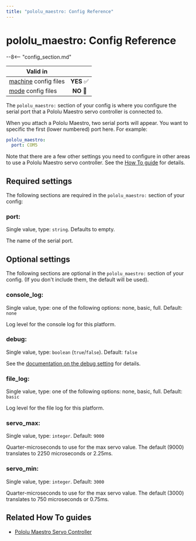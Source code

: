 ```yaml
---
title: "pololu_maestro: Config Reference"
---
```


# pololu_maestro: Config Reference

--8<-- "config_section.md"

| Valid in | |
|-----|:----:|
|[machine](instructions/machine_config.md) config files |**YES** :white_check_mark:|
|[mode](instructions/mode_config.md) config files|**NO** :no_entry_sign:|

The `pololu_maestro:` section of your config is where you configure the
serial port that a Pololu Maestro servo controller is connected to.

When you attach a Pololu Maestro, two serial ports will appear. You want
to specific the first (lower numbered) port here. For example:

``` yaml
pololu_maestro:
  port: COM5
```

Note that there are a few other settings you need to configure in other
areas to use a Pololu Maestro servo controller. See the
[How To guide](../hardware/pololu_maestro.md) for details.

## Required settings

The following sections are required in the `pololu_maestro:` section of
your config:

### port:

Single value, type: `string`. Defaults to empty.

The name of the serial port.

## Optional settings

The following sections are optional in the `pololu_maestro:` section of
your config. (If you don't include them, the default will be used).

### console_log:

Single value, type: one of the following options: none, basic, full.
Default: `none`

Log level for the console log for this platform.

### debug:

Single value, type: `boolean` (`true`/`false`). Default: `false`

See the
[documentation on the debug setting](instructions/debug.md) for details.

### file_log:

Single value, type: one of the following options: none, basic, full.
Default: `basic`

Log level for the file log for this platform.

### servo_max:

Single value, type: `integer`. Default: `9000`

Quarter-microseconds to use for the max servo value. The default (9000)
translates to 2250 microseconds or 2.25ms.

### servo_min:

Single value, type: `integer`. Default: `3000`

Quarter-microseconds to use for the max servo value. The default (3000)
translates to 750 microseconds or 0.75ms.

## Related How To guides

* [Pololu Maestro Servo Controller](../hardware/pololu_maestro.md)

